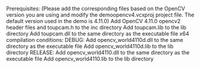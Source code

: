 Prerequisites:
    (Please add the corresponding files based on the OpenCV version you are using and modify the demoopencv4.vcxproj project file. The default version used in the demo is 4.11.0)
    Add OpenCV 4.11.0 opencv2 header files and toupcam.h to the inc directory
    Add toupcam.lib to the lib directory
    Add toupcam.dll to the same directory as the executable file
x64 compilation conditions:
    DEBUG:
        Add opencv_world4110d.dll to the same directory as the executable file
        Add opencv_world4110d.lib to the lib directory
    RELEASE:
        Add opencv_world4110.dll to the same directory as the executable file
        Add opencv_world4110.lib to the lib directory
